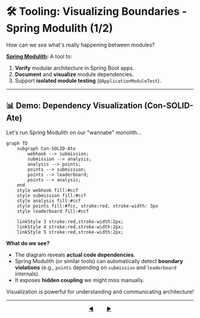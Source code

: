 # 🛠️ Tooling: Visualizing Boundaries - Spring Modulith (1/2)

How can we *see* what's really happening between modules?

**[Spring Modulith](https://spring.io/projects/spring-modulith):** A tool to:

1.  **Verify** modular architecture in Spring Boot apps.
2.  **Document** and **visualize** module dependencies.
3.  Support **isolated module testing** (`@ApplicationModuleTest`).

---

## 📊 Demo: Dependency Visualization (Con-SOLID-Ate)

Let's run Spring Modulith on our "wannabe" monolith...

```mermaid
graph TD
    subgraph Con-SOLID-Ate
        webhook --> submission;
        submission --> analysis;
        analysis --> points;
        points --> submission;  
        points --> leaderboard; 
        points --> analysis;   
    end
    style webhook fill:#ccf
    style submission fill:#ccf
    style analysis fill:#ccf
    style points fill:#fcc, stroke:red, stroke-width: 3px 
    style leaderboard fill:#ccf

    linkStyle 3 stroke:red,stroke-width:2px; 
    linkStyle 4 stroke:red,stroke-width:2px; 
    linkStyle 5 stroke:red,stroke-width:2px;
````

**What do we see?**

* The diagram reveals **actual code dependencies**.
* Spring Modulith (or similar tools) can automatically detect **boundary violations** (e.g., `points` depending on `submission` and `leaderboard` internals).
* It exposes **hidden coupling** we might miss manually.

Visualization is powerful for understanding and communicating architecture!

---

<div align="center">
    <a href="07-code-exercise-discussion.md">◀️</a>
     &nbsp;&nbsp;&nbsp;&nbsp;&nbsp;&nbsp;&nbsp;
    <a href="09-tooling-archunit.md">▶️</a>
</div>